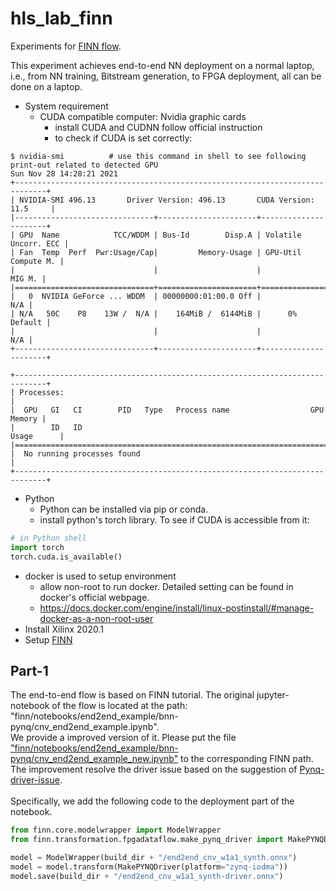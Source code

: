 # hls_lab_finn
Experiments for [FINN flow](https://github.com/Xilinx/finn). <br/>

This experiment achieves end-to-end NN deployment on a normal laptop, i.e., from NN training, Bitstream generation, to FPGA deployment, all can be done on a laptop. <br/>

* System requirement 
  * CUDA compatible computer: Nvidia graphic cards 
    * install CUDA and CUDNN follow official instruction 
    * to check if CUDA is set correctly:
```shell
$ nvidia-smi          # use this command in shell to see following print-out related to detected GPU
Sun Nov 28 14:28:21 2021
+-----------------------------------------------------------------------------+
| NVIDIA-SMI 496.13       Driver Version: 496.13       CUDA Version: 11.5     |
|-------------------------------+----------------------+----------------------+
| GPU  Name            TCC/WDDM | Bus-Id        Disp.A | Volatile Uncorr. ECC |
| Fan  Temp  Perf  Pwr:Usage/Cap|         Memory-Usage | GPU-Util  Compute M. |
|                               |                      |               MIG M. |
|===============================+======================+======================|
|   0  NVIDIA GeForce ... WDDM  | 00000000:01:00.0 Off |                  N/A |
| N/A   50C    P8    13W /  N/A |    164MiB /  6144MiB |      0%      Default |
|                               |                      |                  N/A |
+-------------------------------+----------------------+----------------------+

+-----------------------------------------------------------------------------+
| Processes:                                                                  |
|  GPU   GI   CI        PID   Type   Process name                  GPU Memory |
|        ID   ID                                                   Usage      |
|=============================================================================|
|  No running processes found                                                 |
+-----------------------------------------------------------------------------+
```
  * Python
    * Python can be installed via pip or conda. 
    * install python's torch library. To see if CUDA is accessible from it: 
```python
# in Python shell 
import torch
torch.cuda.is_available()
```
  * docker is used to setup environment 
    * allow non-root to run docker. Detailed setting can be found in docker's official webpage. 
    * https://docs.docker.com/engine/install/linux-postinstall/#manage-docker-as-a-non-root-user 
  * Install Xilinx 2020.1 
  * Setup [FINN](https://finn.readthedocs.io/en/latest/getting_started.html)

## Part-1 

The end-to-end flow is based on FINN tutorial. The original jupyter-notebook of the flow is located at the path: "finn/notebooks/end2end_example/bnn-pynq/cnv_end2end_example.ipynb". <br/>
We provide a improved version of it. Please put the file ["finn/notebooks/end2end_example/bnn-pynq/cnv_end2end_example_new.ipynb"](finn/notebooks/end2end_example/bnn-pynq/cnv_end2end_example_new.ipynb) to the corresponding FINN path. 
The improvement resolve the driver issue based on the suggestion of [Pynq-driver-issue](https://github.com/Xilinx/finn/discussions/442#discussioncomment-1675720). <br/><br/>
Specifically, we add the following code to the deployment part of the notebook. 

```python
from finn.core.modelwrapper import ModelWrapper
from finn.transformation.fpgadataflow.make_pynq_driver import MakePYNQDriver

model = ModelWrapper(build_dir + "/end2end_cnv_w1a1_synth.onnx")
model = model.transform(MakePYNQDriver(platform="zynq-iodma"))
model.save(build_dir + "/end2end_cnv_w1a1_synth-driver.onnx")

```

